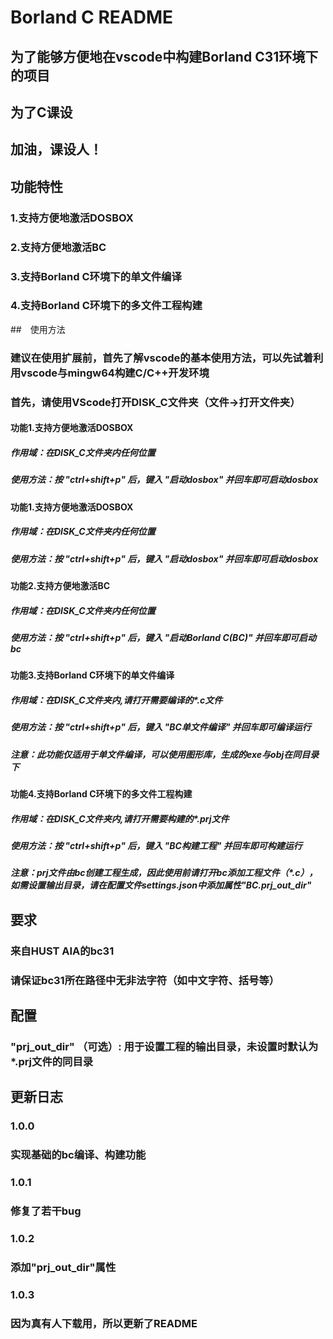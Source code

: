 # Borland C README

## 为了能够方便地在vscode中构建Borland C31环境下的项目
## 为了C课设
## 加油，课设人！



## 功能特性

### 1.支持方便地激活DOSBOX
### 2.支持方便地激活BC
### 3.支持Borland C环境下的单文件编译
### 4.支持Borland C环境下的多文件工程构建


##　使用方法

### 建议在使用扩展前，首先了解vscode的基本使用方法，可以先试着利用vscode与mingw64构建C/C++开发环境
### 
### 首先，请使用VScode打开DISK_C文件夹（文件->打开文件夹）
#### 功能1.支持方便地激活DOSBOX
##### 作用域：在DISK_C文件夹内任何位置
##### 使用方法：按 "ctrl+shift+p" 后，键入 "启动dosbox" 并回车即可启动dosbox
#### 功能1.支持方便地激活DOSBOX
##### 作用域：在DISK_C文件夹内任何位置
##### 使用方法：按 "ctrl+shift+p" 后，键入 "启动dosbox" 并回车即可启动dosbox

#### 功能2.支持方便地激活BC
##### 作用域：在DISK_C文件夹内任何位置
##### 使用方法：按 "ctrl+shift+p" 后，键入 "启动Borland C(BC)" 并回车即可启动bc
#### 功能3.支持Borland C环境下的单文件编译
##### 作用域：在DISK_C文件夹内,请打开需要编译的*.c文件
##### 使用方法：按 "ctrl+shift+p" 后，键入 "BC单文件编译" 并回车即可编译运行
##### 注意：此功能仅适用于单文件编译，可以使用图形库，生成的exe与obj在同目录下

#### 功能4.支持Borland C环境下的多文件工程构建
##### 作用域：在DISK_C文件夹内,请打开需要构建的*.prj文件
##### 使用方法：按 "ctrl+shift+p" 后，键入 "BC构建工程" 并回车即可构建运行
##### 注意：prj文件由bc创建工程生成，因此使用前请打开bc添加工程文件（*.c），如需设置输出目录，请在配置文件settings.json中添加属性"BC.prj_out_dir"
## 要求

### 来自HUST AIA的bc31
### 请保证bc31所在路径中无非法字符（如中文字符、括号等）



## 配置

### "prj_out_dir" （可选）: 用于设置工程的输出目录，未设置时默认为*.prj文件的同目录 



## 更新日志

### 1.0.0

### 实现基础的bc编译、构建功能

### 1.0.1

### 修复了若干bug

### 1.0.2

### 添加"prj_out_dir"属性

### 1.0.3

### 因为真有人下载用，所以更新了README
